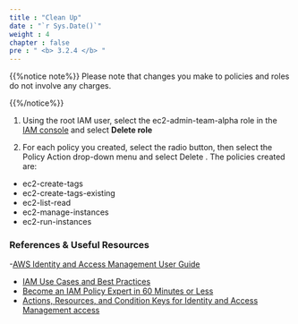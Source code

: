 ```yaml
---
title : "Clean Up" 
date : "`r Sys.Date()`"
weight : 4
chapter : false
pre : " <b> 3.2.4 </b> "
---
```

{{%notice note%}}
Please note that changes you make to policies and roles do not involve any charges.

{{%/notice%}}

1. Using the root IAM user, select the ec2-admin-team-alpha role in the [IAM console](https://console.aws.amazon.com/iam/) and select **Delete role**

2. For each policy you created, select the radio button, then select the Policy Action drop-down menu and select Delete .
The policies created are:
- ec2-create-tags
- ec2-create-tags-existing
- ec2-list-read
- ec2-manage-instances
- ec2-run-instances

### References & Useful Resources
-[AWS Identity and Access Management User Guide](https://docs.aws.amazon.com/IAM/latest/UserGuide/introduction.html)
- [IAM Use Cases and Best Practices](https://docs.aws.amazon.com/IAM/latest/UserGuide/IAMBestPracticesAndUseCases.html)
- [Become an IAM Policy Expert in 60 Minutes or Less](https://youtu.be/YQsK4MtsELU)
- [Actions, Resources, and Condition Keys for Identity and Access Management access](https://docs.aws.amazon.com/IAM/latest/UserGuide/list_identityandaccessmanagement.html)